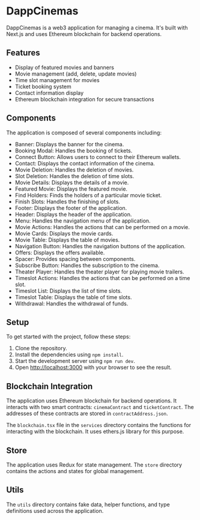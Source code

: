 # DappCinemas

DappCinemas is a web3 application for managing a cinema. It's built with Next.js and uses Ethereum blockchain for backend operations.

## Features

- Display of featured movies and banners
- Movie management (add, delete, update movies)
- Time slot management for movies
- Ticket booking system
- Contact information display
- Ethereum blockchain integration for secure transactions

## Components

The application is composed of several components including:

- Banner: Displays the banner for the cinema.
- Booking Modal: Handles the booking of tickets.
- Connect Button: Allows users to connect to their Ethereum wallets.
- Contact: Displays the contact information of the cinema.
- Movie Deletion: Handles the deletion of movies.
- Slot Deletion: Handles the deletion of time slots.
- Movie Details: Displays the details of a movie.
- Featured Movie: Displays the featured movie.
- Find Holders: Finds the holders of a particular movie ticket.
- Finish Slots: Handles the finishing of slots.
- Footer: Displays the footer of the application.
- Header: Displays the header of the application.
- Menu: Handles the navigation menu of the application.
- Movie Actions: Handles the actions that can be performed on a movie.
- Movie Cards: Displays the movie cards.
- Movie Table: Displays the table of movies.
- Navigation Button: Handles the navigation buttons of the application.
- Offers: Displays the offers available.
- Spacer: Provides spacing between components.
- Subscribe Button: Handles the subscription to the cinema.
- Theater Player: Handles the theater player for playing movie trailers.
- Timeslot Actions: Handles the actions that can be performed on a time slot.
- Timeslot List: Displays the list of time slots.
- Timeslot Table: Displays the table of time slots.
- Withdrawal: Handles the withdrawal of funds.

## Setup

To get started with the project, follow these steps:

1. Clone the repository.
2. Install the dependencies using `npm install`.
3. Start the development server using `npm run dev`.
4. Open [http://localhost:3000](http://localhost:3000) with your browser to see the result.

## Blockchain Integration

The application uses Ethereum blockchain for backend operations. It interacts with two smart contracts: `cinemaContract` and `ticketContract`. The addresses of these contracts are stored in `contractAddress.json`.

The `blockchain.tsx` file in the `services` directory contains the functions for interacting with the blockchain. It uses ethers.js library for this purpose.

## Store

The application uses Redux for state management. The `store` directory contains the actions and states for global management.

## Utils

The `utils` directory contains fake data, helper functions, and type definitions used across the application.
